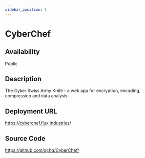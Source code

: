 ```yaml
---
sidebar_position: 1
---
```


# CyberChef

## Availability
Public

## Description
The Cyber Swiss Army Knife - a web app for encryption, encoding, compression and data analysis

## Deployment URL
https://cyberchef.flux.industries/

## Source Code
https://github.com/gchq/CyberChef/